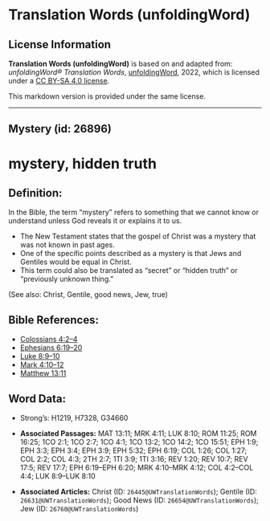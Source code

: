 # Translation Words (unfoldingWord)

## License Information

**Translation Words (unfoldingWord)** is based on and adapted from: _unfoldingWord® Translation Words_, [unfoldingWord](https://unfoldingword.org/utw), 2022, which is licensed under a [CC BY-SA 4.0 license](https://creativecommons.org/licenses/by-sa/4.0/legalcode.en).

This markdown version is provided under the same license.



--------------------------------

## Mystery (id: 26896)

mystery, hidden truth
=====================

Definition:
-----------

In the Bible, the term “mystery” refers to something that we cannot know or understand unless God reveals it or explains it to us.

* The New Testament states that the gospel of Christ was a mystery that was not known in past ages.
* One of the specific points described as a mystery is that Jews and Gentiles would be equal in Christ.
* This term could also be translated as “secret” or “hidden truth” or “previously unknown thing.”

(See also: Christ, Gentile, good news, Jew, true)

Bible References:
-----------------

* [Colossians 4:2–4](https://ref.ly/Col4:2-Col4:4)
* [Ephesians 6:19–20](https://ref.ly/Eph6:19-Eph6:20)
* [Luke 8:9–10](https://ref.ly/Luke8:9-Luke8:10)
* [Mark 4:10–12](https://ref.ly/Mark4:10-Mark4:12)
* [Matthew 13:11](https://ref.ly/Matt13:11)

Word Data:
----------

* Strong’s: H1219, H7328, G34660

* **Associated Passages:** MAT 13:11; MRK 4:11; LUK 8:10; ROM 11:25; ROM 16:25; 1CO 2:1; 1CO 2:7; 1CO 4:1; 1CO 13:2; 1CO 14:2; 1CO 15:51; EPH 1:9; EPH 3:3; EPH 3:4; EPH 3:9; EPH 5:32; EPH 6:19; COL 1:26; COL 1:27; COL 2:2; COL 4:3; 2TH 2:7; 1TI 3:9; 1TI 3:16; REV 1:20; REV 10:7; REV 17:5; REV 17:7; EPH 6:19–EPH 6:20; MRK 4:10–MRK 4:12; COL 4:2–COL 4:4; LUK 8:9–LUK 8:10
* **Associated Articles:** Christ (ID: `26445@UWTranslationWords`); Gentile (ID: `26631@UWTranslationWords`); Good News (ID: `26654@UWTranslationWords`); Jew (ID: `26760@UWTranslationWords`)

